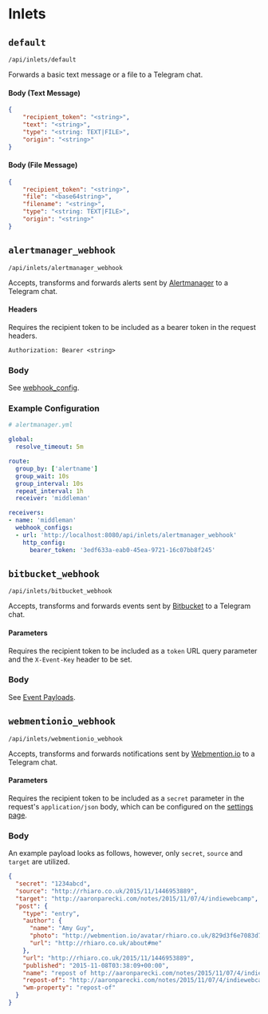 # Inlets
## `default`
`/api/inlets/default`

Forwards a basic text message or a file to a Telegram chat.  

#### Body (Text Message)
```json
{
    "recipient_token": "<string>",
    "text": "<string>",
    "type": "<string: TEXT|FILE>",
    "origin": "<string>"
}
```

#### Body (File Message)
```json
{
    "recipient_token": "<string>",
    "file": "<base64string>",
    "filename": "<string>",
    "type": "<string: TEXT|FILE>",
    "origin": "<string>"
}
```

## `alertmanager_webhook`
`/api/inlets/alertmanager_webhook`

Accepts, transforms and forwards alerts sent by [Alertmanager](https://prometheus.io/docs/alerting/alertmanager/) to a Telegram chat.

#### Headers
Requires the recipient token to be included as a bearer token in the request headers.
```
Authorization: Bearer <string>
```

### Body
See [webhook_config](https://prometheus.io/docs/alerting/configuration/#webhook_config).

### Example Configuration
```yaml
# alertmanager.yml

global:
  resolve_timeout: 5m

route:
  group_by: ['alertname']
  group_wait: 10s
  group_interval: 10s
  repeat_interval: 1h
  receiver: 'middleman'

receivers:
- name: 'middleman'
  webhook_configs:
  - url: 'http://localhost:8080/api/inlets/alertmanager_webhook'
    http_config:
      bearer_token: '3edf633a-eab0-45ea-9721-16c07bb8f245'
```

## `bitbucket_webhook`
`/api/inlets/bitbucket_webhook`

Accepts, transforms and forwards events sent by [Bitbucket](https://bitbucket.org/) to a Telegram chat.

#### Parameters
Requires the recipient token to be included as a `token` URL query parameter and the `X-Event-Key` header to be set. 

### Body
See [Event Payloads](https://confluence.atlassian.com/bitbucket/event-payloads-740262817.html).

## `webmentionio_webhook`
`/api/inlets/webmentionio_webhook`

Accepts, transforms and forwards notifications sent by [Webmention.io](https://webmention.io) to a Telegram chat.

#### Parameters
Requires the recipient token to be included as a `secret` parameter in the request's `application/json` body, which can be configured on the [settings page](https://webmention.io/settings/webhooks). 

### Body
An example payload looks as follows, however, only `secret`, `source` and `target` are utilized.
```json
{
  "secret": "1234abcd",
  "source": "http://rhiaro.co.uk/2015/11/1446953889",
  "target": "http://aaronparecki.com/notes/2015/11/07/4/indiewebcamp",
  "post": {
    "type": "entry",
    "author": {
      "name": "Amy Guy",
      "photo": "http://webmention.io/avatar/rhiaro.co.uk/829d3f6e7083d7ee8bd7b20363da84d88ce5b4ce094f78fd1b27d8d3dc42560e.png",
      "url": "http://rhiaro.co.uk/about#me"
    },
    "url": "http://rhiaro.co.uk/2015/11/1446953889",
    "published": "2015-11-08T03:38:09+00:00",
    "name": "repost of http://aaronparecki.com/notes/2015/11/07/4/indiewebcamp",
    "repost-of": "http://aaronparecki.com/notes/2015/11/07/4/indiewebcamp",
    "wm-property": "repost-of"
  }
}
```